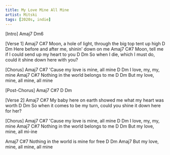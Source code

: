 ```yaml
---
title: My Love Mine All Mine
artist: Mitski
tags: [2020s, indie]
---
```


[Intro]
Amaj7 Dm6
 
 
[Verse 1]
Amaj7                      C#7
  Moon, a hole of light, through the big top tent up high
D                         Dm
Here before and after me, shinin' down on me
Amaj7                      C#7
  Moon, tell me if I could send up my heart to you
 D                                        Dm
So when I die, which I must do, could it shine down here with you?
 
 
[Chorus]
       Amaj7      C#7
'Cause my love is mine, all mine
D       Dm
I love, my, my, mine
Amaj7                   C#7
Nothing in the world belongs to me
    D        Dm
But my love, mine, all mine, all mine
 
 
[Post-Chorus]
Amaj7 C#7 D Dm
 
 
[Verse 2]
Amaj7                     C#7
   My baby here on earth showed me what my heart was worth
D                                          Dm
So when it comes to be my turn, could you shine it down here for her?
 
 
[Chorus]
       Amaj7      C#7
'Cause my love is mine, all mine
D       Dm
I love, my, my, mine
Amaj7                   C#7
Nothing in the world belongs to me
    D        Dm
But my love, mine, all mi-ine
 
Amaj7                   C#7
Nothing in the world is mine for free
    D        Dm                       Amaj7
But my love, mine, all mine, all mine